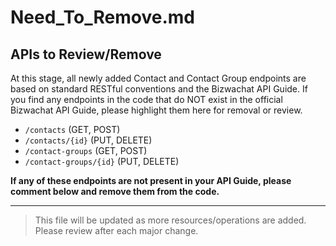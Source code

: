# Need_To_Remove.md

## APIs to Review/Remove

At this stage, all newly added Contact and Contact Group endpoints are based on standard RESTful conventions and the Bizwachat API Guide. If you find any endpoints in the code that do NOT exist in the official Bizwachat API Guide, please highlight them here for removal or review.

- `/contacts` (GET, POST)
- `/contacts/{id}` (PUT, DELETE)
- `/contact-groups` (GET, POST)
- `/contact-groups/{id}` (PUT, DELETE)

**If any of these endpoints are not present in your API Guide, please comment below and remove them from the code.**

---

> This file will be updated as more resources/operations are added. Please review after each major change.
